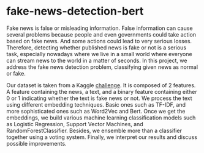 # fake-news-detection-bert

Fake news is false or misleading information. False information can cause several problems because people and even governments could take action based on fake news. And some actions could lead to very serious losses. Therefore, detecting whether published news is fake or not is a serious task, especially nowadays where we live in a small world where everyone can stream news to the world in a matter of seconds. In this project, we address the fake news detection problem, classifying given news as normal or fake.

Our dataset is taken from a Kaggle [challenge](https://www.kaggle.com/c/fakenewskdd2020/overview). It is composed of 2 features. A feature containing the news, a text, and a binary feature containing either 0 or 1 indicating whether the text is fake news or not. We process the text using different embedding techniques. Basic ones such as TF-IDF, and more sophisticated ones such as Word2Vec and Bert. Once we get the embeddings, we build various machine learning classification models such as Logistic Regression, Support Vector Machines, and RandomForestClassifier. Besides, we ensemble more than a classifier together using a voting system. Finally, we interpret our results and discuss possible improvements. 
